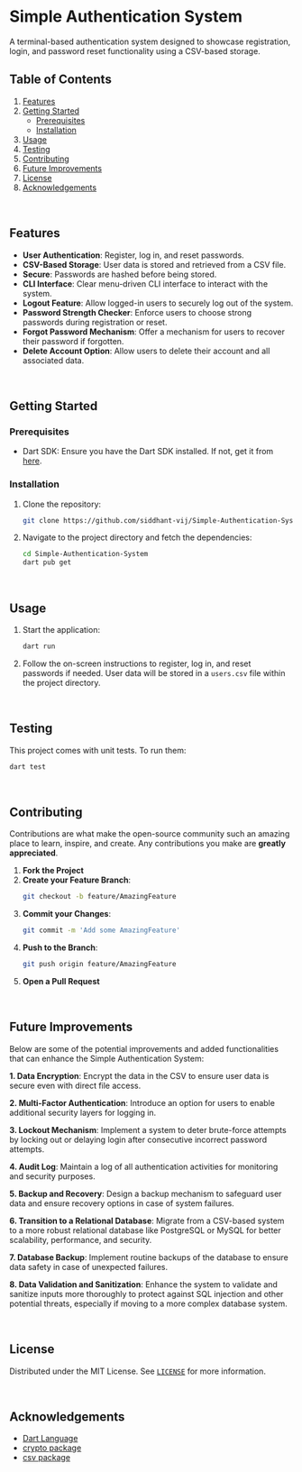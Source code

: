 # Simple Authentication System

A terminal-based authentication system designed to showcase registration, login, and password reset functionality using a CSV-based storage.

## Table of Contents

1. [Features](#features)
2. [Getting Started](#getting-started)
    - [Prerequisites](#prerequisites)
    - [Installation](#installation)
3. [Usage](#usage)
4. [Testing](#testing)
5. [Contributing](#contributing)
6. [Future Improvements](#future-improvements)
7. [License](#license)
8. [Acknowledgements](#acknowledgements)

<br>

## Features

- **User Authentication**: Register, log in, and reset passwords.
- **CSV-Based Storage**: User data is stored and retrieved from a CSV file.
- **Secure**: Passwords are hashed before being stored.
- **CLI Interface**: Clear menu-driven CLI interface to interact with the system.
- **Logout Feature**: Allow logged-in users to securely log out of the system.
- **Password Strength Checker**: Enforce users to choose strong passwords during registration or reset.
- **Forgot Password Mechanism**: Offer a mechanism for users to recover their password if forgotten.
- **Delete Account Option**: Allow users to delete their account and all associated data.

<br>

## Getting Started

### Prerequisites

- Dart SDK: Ensure you have the Dart SDK installed. If not, get it from [here](https://dart.dev/get-dart).

### Installation

1. Clone the repository:
    ```bash
    git clone https://github.com/siddhant-vij/Simple-Authentication-System.git
    ```

2. Navigate to the project directory and fetch the dependencies:
    ```bash
    cd Simple-Authentication-System
    dart pub get
    ```

<br>

## Usage

1. Start the application:
    ```bash
    dart run
    ```

2. Follow the on-screen instructions to register, log in, and reset passwords if needed. User data will be stored in a `users.csv` file within the project directory.

<br>

## Testing

This project comes with unit tests. To run them:

```bash
dart test
```

<br>

## Contributing

Contributions are what make the open-source community such an amazing place to learn, inspire, and create. Any contributions you make are **greatly appreciated**.

1. **Fork the Project**
2. **Create your Feature Branch**: 
    ```bash
    git checkout -b feature/AmazingFeature
    ```
3. **Commit your Changes**: 
    ```bash
    git commit -m 'Add some AmazingFeature'
    ```
4. **Push to the Branch**: 
    ```bash
    git push origin feature/AmazingFeature
    ```
5. **Open a Pull Request**

<br>

## Future Improvements

Below are some of the potential improvements and added functionalities that can enhance the Simple Authentication System:

**1. Data Encryption**: Encrypt the data in the CSV to ensure user data is secure even with direct file access.

**2. Multi-Factor Authentication**: Introduce an option for users to enable additional security layers for logging in.

**3. Lockout Mechanism**: Implement a system to deter brute-force attempts by locking out or delaying login after consecutive incorrect password attempts.

**4. Audit Log**: Maintain a log of all authentication activities for monitoring and security purposes.

**5. Backup and Recovery**: Design a backup mechanism to safeguard user data and ensure recovery options in case of system failures.

**6. Transition to a Relational Database**: Migrate from a CSV-based system to a more robust relational database like PostgreSQL or MySQL for better scalability, performance, and security.

**7. Database Backup**: Implement routine backups of the database to ensure data safety in case of unexpected failures.

**8. Data Validation and Sanitization**: Enhance the system to validate and sanitize inputs more thoroughly to protect against SQL injection and other potential threats, especially if moving to a more complex database system.


<br>

## License

Distributed under the MIT License. See [`LICENSE`](https://github.com/siddhant-vij/Simple-Authentication-System/blob/main/LICENSE) for more information.

<br>

## Acknowledgements

- [Dart Language](https://dart.dev/)
- [crypto package](https://pub.dev/packages/crypto)
- [csv package](https://pub.dev/packages/csv)